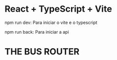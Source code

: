 # React + TypeScript + Vite

npm run dev: Para iniciar o vite e o typescript

npm run back: Para iniciar a api

# THE BUS ROUTER